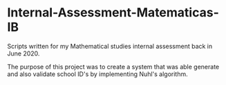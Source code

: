 # Internal-Assessment-Matematicas-IB
Scripts written for my Mathematical studies internal assessment back in June 2020.

The purpose of this project was to create a system that was able generate and also validate school ID's by implementing Nuhl's algorithm.
